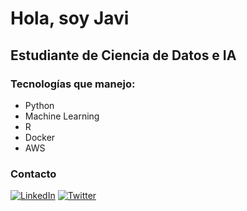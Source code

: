# Hola, soy Javi

## Estudiante de Ciencia de Datos e IA

### Tecnologías que manejo:
- Python
- Machine Learning
- R
- Docker
- AWS

### Contacto
[![LinkedIn](https://img.shields.io/badge/LinkedIn-Profile-blue)](https://www.linkedin.com/in/javier-p%C3%A9rez-vargas-8002b9213/)
[![Twitter](https://img.shields.io/badge/Twitter-Profile-blue)](https://twitter.com/javiipzv)

<!--
**javipzv/javipzv** is a ✨ _special_ ✨ repository because its `README.md` (this file) appears on your GitHub profile.

Here are some ideas to get you started:

- 🔭 I’m currently working on ...
- 🌱 I’m currently learning ...
- 👯 I’m looking to collaborate on ...
- 🤔 I’m looking for help with ...
- 💬 Ask me about ...
- 📫 How to reach me: ...
- 😄 Pronouns: ...
- ⚡ Fun fact: ...
-->
